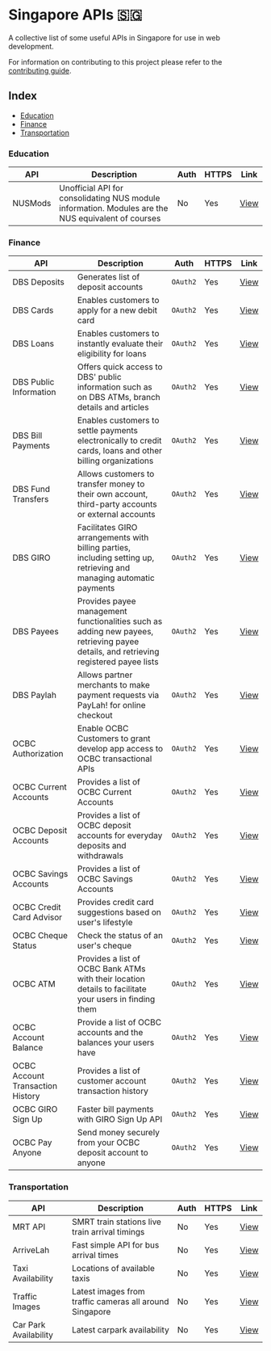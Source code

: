 # Singapore APIs 🇸🇬

A collective list of some useful APIs in Singapore for use in web development.

For information on contributing to this project please refer to the [contributing guide](.github/CONTRIBUTING.md).

## Index

* [Education](#education)
* [Finance](#finance)
* [Transportation](#transportation)

### Education

API | Description | Auth | HTTPS | Link |
|---|---|---|---|---|
| NUSMods | Unofficial API for consolidating NUS module information. Modules are the NUS equivalent of courses | No | Yes | [View](https://github.com/nusmodifications/nusmods-api) |

### Finance

API | Description | Auth | HTTPS | Link |
|---|---|---|---|---|
| DBS Deposits | Generates list of deposit accounts | `OAuth2` | Yes | [View](https://www.dbs.com/developers/#/documentation/32) |
| DBS Cards | Enables customers to apply for a new debit card | `OAuth2` | Yes | [View](https://www.dbs.com/developers/index.html#/documentation/28) |
| DBS Loans | Enables customers to instantly evaluate their eligibility for loans | `OAuth2` | Yes | [View](https://www.dbs.com/developers/#/documentation/22) |
| DBS Public Information | Offers quick access to DBS' public information such as on DBS ATMs, branch details and articles | `OAuth2` | Yes | [View](https://www.dbs.com/developers/#/documentation/7) |
| DBS Bill Payments | Enables customers to settle payments electronically to credit cards, loans and other billing organizations | `OAuth2` | Yes | [View](https://www.dbs.com/developers/#/documentation/25) |
| DBS Fund Transfers | Allows customers to transfer money to their own account, third-party accounts or external accounts | `OAuth2` | Yes | [View](https://www.dbs.com/developers/#/documentation/5) |
| DBS GIRO | Facilitates GIRO arrangements with billing parties, including setting up, retrieving and managing automatic payments | `OAuth2` | Yes | [View](https://www.dbs.com/developers/#/documentation/23) |
| DBS Payees | Provides payee management functionalities such as adding new payees, retrieving payee details, and retrieving registered payee lists | `OAuth2` | Yes | [View](https://www.dbs.com/developers/#/documentation/3) |
| DBS Paylah |Allows partner merchants to make payment requests via PayLah! for online checkout | `OAuth2` | Yes | [View](https://www.dbs.com/developers/#/documentation/33) |
| OCBC Authorization | Enable OCBC Customers to grant develop app access to OCBC transactional APIs | `OAuth2` | Yes | [View](https://api.ocbc.com/store/site/pages/api_documentation.jag?name=Authorization) |
| OCBC Current Accounts | Provides a list of OCBC Current Accounts | `OAuth2` | Yes | [View](https://api.ocbc.com/store/site/pages/api_documentation.jag?name=Accounts_Current) |
| OCBC Deposit Accounts | Provides a list of OCBC deposit accounts for everyday deposits and withdrawals | `OAuth2` | Yes | [View](https://api.ocbc.com/store/site/pages/api_documentation.jag?name=Deposit_Accounts) |
| OCBC Savings Accounts | Provides a list of OCBC Savings Accounts | `OAuth2` | Yes | [View](https://api.ocbc.com/store/site/pages/api_documentation.jag?name=Accounts_Savings) |
| OCBC Credit Card Advisor | Provides credit card suggestions based on user's lifestyle | `OAuth2` | Yes | [View](https://api.ocbc.com/store/site/pages/api_documentation.jag?name=CCSuggestion) |
| OCBC Cheque Status | Check the status of an user's cheque | `OAuth2` | Yes | [View](https://api.ocbc.com/store/site/pages/api_documentation.jag?name=Cheque_Status) |
| OCBC ATM | Provides a list of OCBC Bank ATMs with their location details to facilitate your users in finding them | `OAuth2` | Yes | [View](https://api.ocbc.com/store/site/pages/api_documentation.jag?name=ATM_Locator) |
| OCBC Account Balance | Provide a list of OCBC accounts and the balances your users have | `OAuth2` | Yes | [View](https://api.ocbc.com/store/site/pages/api_documentation.jag?name=Transactional_AccountBalance) |
| OCBC Account Transaction History | Provides a list of customer account transaction history | `OAuth2` | Yes | [View](https://api.ocbc.com/store/site/pages/api_documentation.jag?name=Transactional_AccountTransactionHistory) |
| OCBC GIRO Sign Up | Faster bill payments with GIRO Sign Up API | `OAuth2` | Yes | [View](https://api.ocbc.com/store/site/pages/api_documentation.jag?name=Transactional_DirectDebitAuthorization) |
| OCBC Pay Anyone | Send money securely from your OCBC deposit account to anyone | `OAuth2` | Yes | [View](https://api.ocbc.com/store/site/pages/api_documentation.jag?name=Transactional_PayAnyone) |

### Transportation

API | Description | Auth | HTTPS | Link |
|---|---|---|---|---|
| MRT API | SMRT train stations live train arrival timings | No | Yes | [View](https://mrtapi.com/) |
| ArriveLah | Fast simple API for bus arrival times| No | Yes | [View](https://github.com/cheeaun/arrivelah) |
| Taxi Availability | Locations of available taxis| No | Yes | [View](https://developers.data.gov.sg/transport/taxi-availability) |
| Traffic Images | Latest images from traffic cameras all around Singapore | No | Yes | [View](https://developers.data.gov.sg/transport/traffic-images) |
| Car Park Availability | Latest carpark availability| No | Yes | [View](https://developers.data.gov.sg/data-gov-sg-apis/apis/get/transport/carpark-availability) |